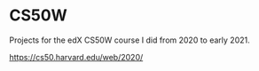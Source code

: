 # CS50W
Projects for the edX CS50W course I did from 2020 to early 2021.

https://cs50.harvard.edu/web/2020/
